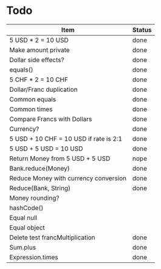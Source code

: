 Todo
==========

| Item                                   | Status |
|----------------------------------------|--------|
| 5 USD * 2 = 10 USD                     | done   |
| Make amount private                    | done   |
| Dollar side effects?                   | done   |
| equals()                               | done   |
| 5 CHF * 2 = 10 CHF                     | done   |
| Dollar/Franc duplication               | done   |
| Common equals                          | done   |
| Common times                           | done   |
| Compare Francs with Dollars            | done   |
| Currency?                              | done   |
| 5 USD + 10 CHF = 10 USD if rate is 2:1 | done   |
| 5 USD + 5 USD = 10 USD                 | done   |
| Return Money from 5 USD + 5 USD        | nope   |
| Bank.reduce(Money)                     | done   |
| Reduce Money with currency conversion  | done   |
| Reduce(Bank, String)                   | done   |
| Money rounding?                        |        |
| hashCode()                             |        |
| Equal null                             |        |
| Equal object                           |        |
| Delete test francMultiplication        | done   |
| Sum.plus                               | done   |
| Expression.times                       | done   |
